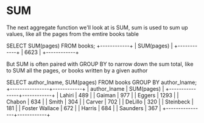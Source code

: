 # SUM 

The next aggregate function we'll look at is SUM, sum is used to sum up values, like all the pages from the emtire books table

SELECT SUM(pages) FROM books;
+------------+
| SUM(pages) |
+------------+
|       6623 |
+------------+

But SUM is often paired with GROUP BY to narrow down the sum total, like to SUM all the pages, or books written by a given author 

SELECT author_lname, SUM(pages) FROM books GROUP BY author_lname;
+----------------+------------+
| author_lname   | SUM(pages) |
+----------------+------------+
| Lahiri         |        489 |
| Gaiman         |        977 |
| Eggers         |       1293 |
| Chabon         |        634 |
| Smith          |        304 |
| Carver         |        702 |
| DeLillo        |        320 |
| Steinbeck      |        181 |
| Foster Wallace |        672 |
| Harris         |        684 |
| Saunders       |        367 |
+----------------+------------+
